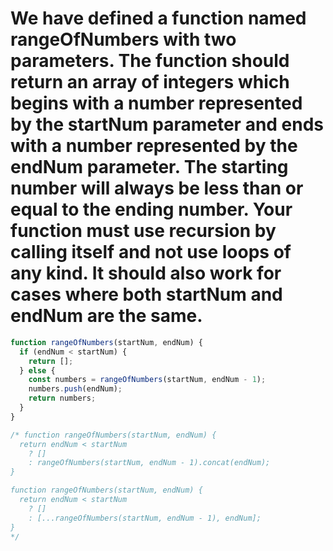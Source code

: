 # We have defined a function named rangeOfNumbers with two parameters. The function should return an array of integers which begins with a number represented by the startNum parameter and ends with a number represented by the endNum parameter. The starting number will always be less than or equal to the ending number. Your function must use recursion by calling itself and not use loops of any kind. It should also work for cases where both startNum and endNum are the same.

```javascript
function rangeOfNumbers(startNum, endNum) {
  if (endNum < startNum) {
    return [];
  } else {
    const numbers = rangeOfNumbers(startNum, endNum - 1);
    numbers.push(endNum);
    return numbers;
  }
}

/* function rangeOfNumbers(startNum, endNum) {
  return endNum < startNum
    ? []
    : rangeOfNumbers(startNum, endNum - 1).concat(endNum);
}

function rangeOfNumbers(startNum, endNum) {
  return endNum < startNum
    ? []
    : [...rangeOfNumbers(startNum, endNum - 1), endNum];
} 
*/
```
